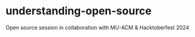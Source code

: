# understanding-open-source
Open source session in collaboration with MU-ACM &amp; Hacktoberfest 2024
